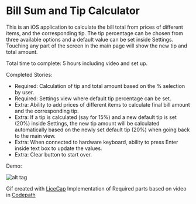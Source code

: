 # **Bill Sum and Tip Calculator**

This is an iOS application to calculate the bill total from prices of different items, and the corresponding tip. The tip percentage can be chosen from three available options and a default value can be set inside Settings. Touching any part of the screen in the main page will show the new tip and total amount.

Total time to complete: 5 hours including video and set up.

Completed Stories:
* Required: Calculation of tip and total amount based on the % selection by user.
* Required: Settings view where default tip percentage can be set.
* Extra: Ability to add prices of different items to calculate final bill amount and the corresponding tip.
* Extra: If a tip is calculated (say for 15%) and a new default tip is set (20%) inside Settings, the new tip amount will be calculated automatically based on the newly set default tip (20%) when going back to the main view. 
* Extra: When connected to hardware keyboard, ability to press Enter inside text box to update the values.
* Extra: Clear button to start over.

Demo:

![alt tag](https://cloud.githubusercontent.com/assets/3673740/5812537/ce832112-a021-11e4-9c8e-84687912344b.gif)

Gif created with [LiceCap](http://www.cockos.com/licecap/)
Implementation of Required parts based on video in [Codepath](http://codepath.com/)

